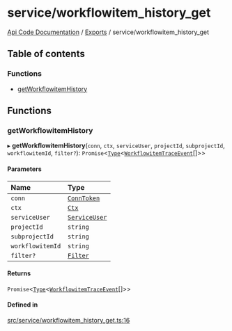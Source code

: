 # service/workflowitem\_history\_get
 
[Api Code Documentation](../README.md) / [Exports](../modules.md) / service/workflowitem\_history\_get

## Table of contents

### Functions

- [getWorkflowitemHistory](service_workflowitem_history_get.md#getworkflowitemhistory)

## Functions

### getWorkflowitemHistory

▸ **getWorkflowitemHistory**(`conn`, `ctx`, `serviceUser`, `projectId`, `subprojectId`, `workflowitemId`, `filter?`): `Promise`<[`Type`](result.md#type)<[`WorkflowitemTraceEvent`](../interfaces/service_domain_workflow_workflowitem_trace_event.WorkflowitemTraceEvent.md)[]\>\>

#### Parameters

| Name | Type |
| :------ | :------ |
| `conn` | [`ConnToken`](service_conn.md#conntoken) |
| `ctx` | [`Ctx`](../interfaces/lib_ctx.Ctx.md) |
| `serviceUser` | [`ServiceUser`](../interfaces/service_domain_organization_service_user.ServiceUser.md) |
| `projectId` | `string` |
| `subprojectId` | `string` |
| `workflowitemId` | `string` |
| `filter?` | [`Filter`](service_domain_workflow_historyFilter.md#filter) |

#### Returns

`Promise`<[`Type`](result.md#type)<[`WorkflowitemTraceEvent`](../interfaces/service_domain_workflow_workflowitem_trace_event.WorkflowitemTraceEvent.md)[]\>\>

#### Defined in

[src/service/workflowitem_history_get.ts:16](https://github.com/openkfw/TruBudget/blob/4d7fd4be/api/src/service/workflowitem_history_get.ts#L16)
